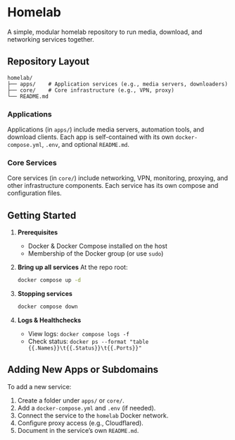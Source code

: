 # Homelab

A simple, modular homelab repository to run media, download, and networking services together.

## Repository Layout

```
homelab/
├── apps/    # Application services (e.g., media servers, downloaders)
├── core/    # Core infrastructure (e.g., VPN, proxy)
└── README.md
```

### Applications

Applications (in `apps/`) include media servers, automation tools, and download clients. Each app is self-contained with its own `docker-compose.yml`, `.env`, and optional `README.md`.

### Core Services

Core services (in `core/`) include networking, VPN, monitoring, proxying, and other infrastructure components. Each service has its own compose and configuration files.

## Getting Started

1. **Prerequisites**
   - Docker & Docker Compose installed on the host
   - Membership of the Docker group (or use `sudo`)

2. **Bring up all services**
   At the repo root:
   ```bash
   docker compose up -d
   ```

3. **Stopping services**
   ```bash
   docker compose down
   ```

4. **Logs & Healthchecks**
   - View logs: `docker compose logs -f`
   - Check status: `docker ps --format "table {{.Names}}\t{{.Status}}\t{{.Ports}}"`

## Adding New Apps or Subdomains

To add a new service:

1. Create a folder under `apps/` or `core/`.
2. Add a `docker-compose.yml` and `.env` (if needed).
3. Connect the service to the `homelab` Docker network.
4. Configure proxy access (e.g., Cloudflared).
5. Document in the service’s own `README.md`.
